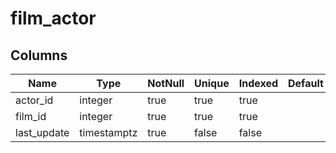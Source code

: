 <!-- Generated File -->
# film_actor

## Columns

| Name                         | Type               | NotNull| Unique | Indexed  | Default
|------------------------------|--------------------|--------|--------|----------|--------------------
| actor_id                     | integer            | true   | true   | true     |
| film_id                      | integer            | true   | true   | true     |
| last_update                  | timestamptz        | true   | false  | false    |

